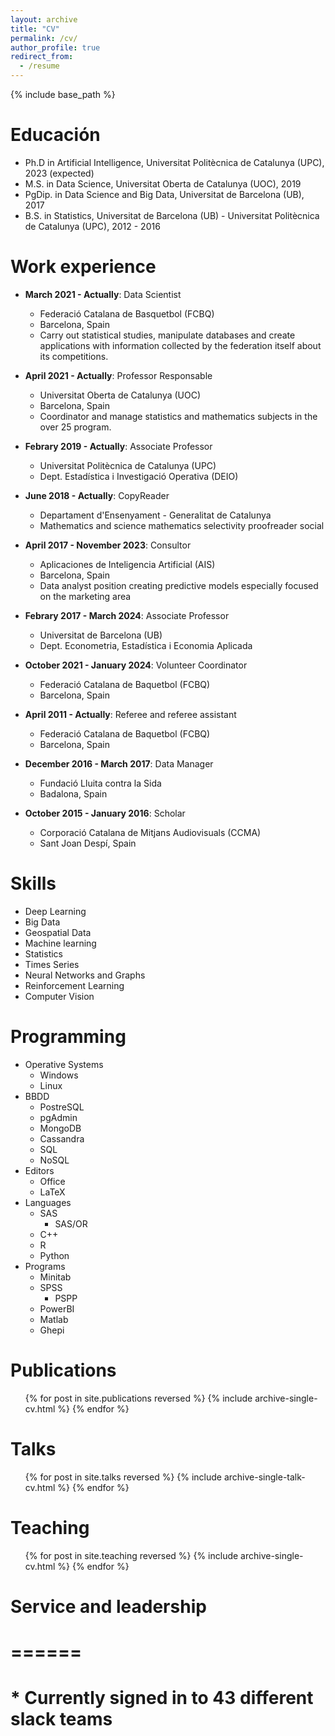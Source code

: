 ```yaml
---
layout: archive
title: "CV"
permalink: /cv/
author_profile: true
redirect_from:
  - /resume
---
```


{% include base_path %}

Educación
======
* Ph.D in Artificial Intelligence, Universitat Politècnica de Catalunya (UPC), 2023 (expected)
* M.S. in Data Science, Universitat Oberta de Catalunya (UOC), 2019
* PgDip. in Data Science and Big Data, Universitat de Barcelona (UB), 2017
* B.S. in Statistics, Universitat de Barcelona (UB) - Universitat Politècnica de Catalunya (UPC), 2012 - 2016

Work experience
======
* **March 2021 - Actually**: Data Scientist
  * Federació Catalana de Basquetbol (FCBQ)
  * Barcelona, Spain
  * Carry out statistical studies, manipulate databases and create applications with information collected by the federation itself about its competitions.

* **April 2021 - Actually**: Professor Responsable
  * Universitat Oberta de Catalunya (UOC)
  * Barcelona, Spain
  * Coordinator and manage statistics and mathematics subjects in the over 25 program.

* **Febrary 2019 - Actually**: Associate Professor
  * Universitat Politècnica de Catalunya (UPC)
  * Dept. Estadística i Investigació Operativa (DEIO)

* **June 2018 - Actually**: CopyReader
  * Departament d'Ensenyament - Generalitat de Catalunya
  * Mathematics and science mathematics selectivity proofreader social

* **April 2017 - November 2023**: Consultor
  * Aplicaciones de Inteligencia Artificial (AIS)
  * Barcelona, Spain
  * Data analyst position creating predictive models especially focused on the marketing area

* **Febrary 2017 - March 2024**: Associate Professor
  * Universitat de Barcelona (UB)
  * Dept. Econometria, Estadística i Economia Aplicada

* **October 2021 - January 2024**: Volunteer Coordinator
  * Federació Catalana de Baquetbol (FCBQ)
  * Barcelona, Spain

* **April 2011 - Actually**: Referee and referee assistant
  * Federació Catalana de Baquetbol (FCBQ)
  * Barcelona, Spain

* **December 2016 - March 2017**: Data Manager
  * Fundació Lluita contra la Sida
  * Badalona, Spain

* **October 2015 - January 2016**: Scholar
  * Corporació Catalana de Mitjans Audiovisuals (CCMA)
  * Sant Joan Despí, Spain
  
Skills
======
* Deep Learning
* Big Data
* Geospatial Data
* Machine learning
* Statistics
* Times Series
* Neural Networks and Graphs
* Reinforcement Learning
* Computer Vision

Programming
======
* Operative Systems
	* Windows
	* Linux
* BBDD
	* PostreSQL
	* pgAdmin
	* MongoDB
	* Cassandra
	* SQL
	* NoSQL
* Editors
	* Office
	* LaTeX
* Languages
	* SAS
		* SAS/OR
	* C++
	* R
	* Python
* Programs
	* Minitab
	* SPSS
		* PSPP
	* PowerBI
	* Matlab
	* Ghepi


Publications
======
  <ul>{% for post in site.publications reversed %}
    {% include archive-single-cv.html %}
  {% endfor %}</ul>
  
Talks
======
  <ul>{% for post in site.talks reversed %}
    {% include archive-single-talk-cv.html  %}
  {% endfor %}</ul>
  
Teaching
======
  <ul>{% for post in site.teaching reversed %}
    {% include archive-single-cv.html %}
  {% endfor %}</ul>
  
# Service and leadership
# ======
# * Currently signed in to 43 different slack teams
